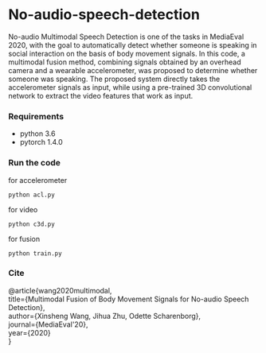 # No-audio-speech-detection

No-audio Multimodal Speech Detection is one of the tasks in MediaEval 2020, with the goal to automatically detect whether someone is speaking in social interaction on the basis of body movement signals. In this code, a multimodal fusion method, combining signals obtained by an overhead camera and a wearable accelerometer, was proposed to determine whether someone was speaking. The proposed system directly takes the accelerometer signals as input, while using a pre-trained 3D convolutional network to extract the video features that work as input. 

### Requirements

* python 3.6
* pytorch 1.4.0

### Run the code
for accelerometer
```
python acl.py 
```

for video
```
python c3d.py
```

for fusion

```
python train.py
```

### Cite

@article{wang2020multimodal, \
title={Multimodal Fusion of Body Movement Signals for No-audio Speech Detection}, \
author={Xinsheng Wang, Jihua Zhu, Odette Scharenborg},\
journal={MediaEval'20},\
year={2020}\
}

